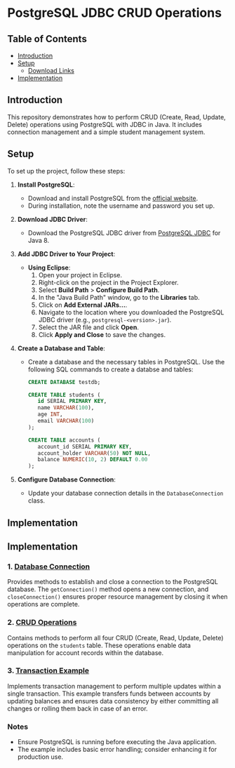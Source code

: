# PostgreSQL JDBC CRUD Operations

## Table of Contents

- [Introduction](#introduction)
- [Setup](#setup)
  - [Download Links](#download-links)
- [Implementation](#implementation)

## Introduction

This repository demonstrates how to perform CRUD (Create, Read, Update, Delete) operations using PostgreSQL with JDBC in Java. It includes connection management and a simple student management system.

## Setup

To set up the project, follow these steps:

1.  **Install PostgreSQL**:

    - Download and install PostgreSQL from the [official website](https://www.postgresql.org/download/).
    - During installation, note the username and password you set up.

2.  **Download JDBC Driver**:

    - Download the PostgreSQL JDBC driver from [PostgreSQL JDBC](https://jdbc.postgresql.org/download/postgresql-42.7.4.jar) for Java 8.

3.  **Add JDBC Driver to Your Project**:

    - **Using Eclipse**:
      1. Open your project in Eclipse.
      2. Right-click on the project in the Project Explorer.
      3. Select **Build Path** > **Configure Build Path**.
      4. In the "Java Build Path" window, go to the **Libraries** tab.
      5. Click on **Add External JARs...**.
      6. Navigate to the location where you downloaded the PostgreSQL JDBC driver (e.g., `postgresql-<version>.jar`).
      7. Select the JAR file and click **Open**.
      8. Click **Apply and Close** to save the changes.

4.  **Create a Database and Table**:

    - Create a database and the necessary tables in PostgreSQL. Use the following SQL commands to create a databse and tables:
      ```sql
      CREATE DATABASE testdb; 
      ```
      
      ```sql
      CREATE TABLE students (
         id SERIAL PRIMARY KEY,
         name VARCHAR(100),
         age INT,
         email VARCHAR(100)
      );
      ```
      ```sql
      CREATE TABLE accounts (
         account_id SERIAL PRIMARY KEY,
         account_holder VARCHAR(50) NOT NULL,
         balance NUMERIC(10, 2) DEFAULT 0.00
      );
      ```

5.  **Configure Database Connection**:
    - Update your database connection details in the `DatabaseConnection` class.

## Implementation

## Implementation

### 1. [Database Connection](src/DatabaseConnection.java)

Provides methods to establish and close a connection to the PostgreSQL database. The `getConnection()` method opens a new connection, and `closeConnection()` ensures proper resource management by closing it when operations are complete.

### 2. [CRUD Operations](src/CRUDExample.java)

Contains methods to perform all four CRUD (Create, Read, Update, Delete) operations on the `students` table. These operations enable data manipulation for account records within the database.

### 3. [Transaction Example](src/TransactionExample.java)

Implements transaction management to perform multiple updates within a single transaction. This example transfers funds between accounts by updating balances and ensures data consistency by either committing all changes or rolling them back in case of an error.

### Notes

- Ensure PostgreSQL is running before executing the Java application.
- The example includes basic error handling; consider enhancing it for production use.
